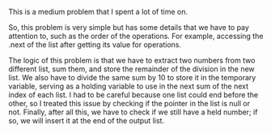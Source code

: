 This is a medium problem that I spent a lot of time on.

So, this problem is very simple but has some details that we have to pay attention to, such as the order of the operations. For example, accessing the .next of the list after getting its value for operations.

The logic of this problem is that we have to extract two numbers from two different list, sum them, and store the remainder of the division in the new list. We also have to divide the same sum by 10 to store it in the temporary variable, serving as a holding variable to use in the next sum of the next index of each list. I had to be careful because one list could end before the other, so I treated this issue by checking if the pointer in the list is null or not. Finally, after all this, we have to check if we still have a held number; if so, we will insert it at the end of the output list.